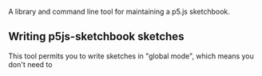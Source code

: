 A library and command line tool for maintaining a p5.js sketchbook.

## Writing p5js-sketchbook sketches

This tool permits you to write sketches in "global mode", which means you don't need to 




